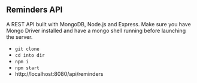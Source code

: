 ## Reminders API

A REST API built with MongoDB, Node.js and Express.
Make sure you have Mongo Driver installed and have a mongo shell running before launching the server.

- `git clone`
- `cd into dir`
- `npm i`
- `npm start`
- http://localhost:8080/api/reminders